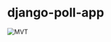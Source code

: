 # django-poll-app

![MVT](https://developer.mozilla.org/en-US/docs/Learn/Server-side/Django/Introduction/basic-django.png)

